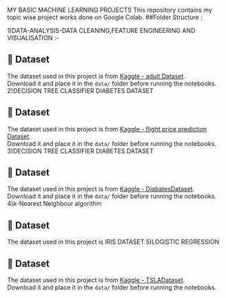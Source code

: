 MY BASIC MACHINE LEARNING PROJECTS
This repository contains my topic wise project works done on Google Colab.
##Folder Structure : 

1)DATA-ANALYSIS-DATA CLEANING,FEATURE ENGINEERING AND VISUALISATION :-
 ## 📂 Dataset
   The dataset used in this project is from [Kaggle - adult Dataset](https://www.kaggle.com/datasets/rezaazadnajafabad/adult-data-set).  
   Download it and place it in the `data/` folder before running the notebooks.
2)DECISION TREE CLASSIFIER DIABETES DATASET
 ## 📂 Dataset
   The dataset used in this project is from [Kaggle - flight price prediction Dataset](https://www.kaggle.com/datasets/shubhambathwal/flight-price-prediction).  
   Download it and place it in the `data/` folder before running the notebooks.
3)DECISION TREE CLASSIFIER DIABETES DATASET
 ## 📂 Dataset
   The dataset used in this project is from [Kaggle - DiabatesDataset](https://www.kaggle.com/datasets/mathchi/diabetes-data-set).  
   Download it and place it in the `data/` folder before running the notebooks.
4)k-Nearest Neighbour algorithm
 ## 📂 Dataset
   The dataset used in this project is IRIS DATASET
5)LOGISTIC REGRESSION
 ## 📂 Dataset
   The dataset used in this project is from [Kaggle - TSLADataset](https://www.kaggle.com/datasets/abhimaneukj/tesla-inc-tsla-dataset).  
   Download it and place it in the `data/` folder before running the notebooks.

